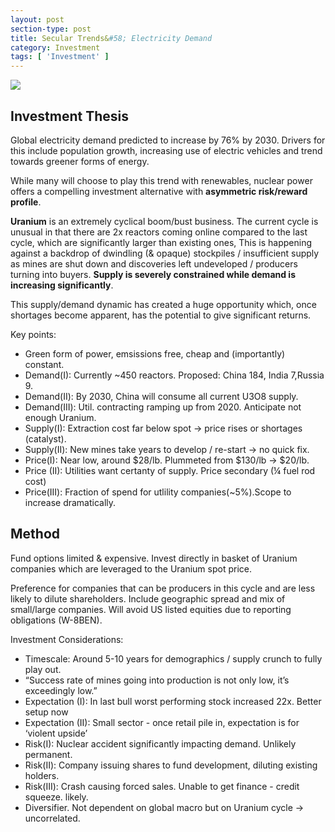 ```yaml
---
layout: post
section-type: post
title: Secular Trends&#58; Electricity Demand
category: Investment
tags: [ 'Investment' ]
---
```


<img style="border: 0;" src="/img/2019/20191115_Uranium.jpg" />

## Investment Thesis

Global electricity demand predicted to increase by 76% by 2030.  Drivers for this include population growth, 
increasing use of electric vehicles and trend towards greener forms of energy.

While many will choose to play this trend with renewables, nuclear power offers a compelling investment 
alternative with **asymmetric risk/reward profile**.

**Uranium** is an extremely cyclical boom/bust business.  The current  cycle is unusual in that there are 
2x reactors coming online compared to the last cycle, which are significantly larger than existing 
ones, This is happening against a backdrop of dwindling (& opaque) stockpiles / insufficient supply 
as mines are shut down and discoveries left undeveloped / producers turning into buyers.  **Supply is 
severely constrained while demand is increasing significantly**. 

This supply/demand dynamic has created a huge opportunity which, once shortages become apparent, has 
the potential to give significant returns.

Key points:
- Green form of power, emsissions free, cheap and (importantly) constant.
- Demand(I): Currently ~450 reactors.  Proposed: China 184, India 7,Russia 9.
- Demand(II): By 2030, China will consume all current U3O8 supply.
- Demand(III): Util. contracting ramping up from 2020. Anticipate not enough Uranium.
- Supply(I): Extraction cost far below spot → price rises or shortages (catalyst).
- Supply(II): New mines take years to develop / re-start → no quick fix.
- Price(I): Near low, around $28/lb. Plummeted from $130/lb → $20/lb.
- Price (II): Utilities want certanty of supply. Price secondary (¼ fuel rod cost)
- Price(III): Fraction of spend for utlility companies(~5%).Scope to increase dramatically.

## Method

Fund options limited & expensive. Invest directly in basket of Uranium companies which are leveraged to 
the Uranium spot price.

Preference for companies that can be producers in this cycle and are less likely to dilute shareholders. Include 
geographic spread  and mix of small/large companies.  Will avoid US listed equities due to reporting obligations 
(W-8BEN).  

Investment Considerations:
- Timescale: Around 5-10 years for demographics / supply crunch to fully play out.
- “Success rate of mines going into production is not only low, it’s exceedingly low.”
- Expectation (I): In last bull worst performing stock increased 22x. Better setup now
- Expectation (II): Small sector - once retail pile in, expectation is for ‘violent upside’
- Risk(I):  Nuclear accident significantly impacting demand. Unlikely permanent.
- Risk(II): Company issuing shares to fund development, diluting existing holders.
- Risk(III): Crash causing forced sales. Unable to get finance - credit squeeze. likely.
- Diversifier. Not dependent on global macro but on Uranium cycle → uncorrelated.

